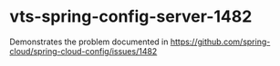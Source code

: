 # vts-spring-config-server-1482
Demonstrates the problem documented in https://github.com/spring-cloud/spring-cloud-config/issues/1482
